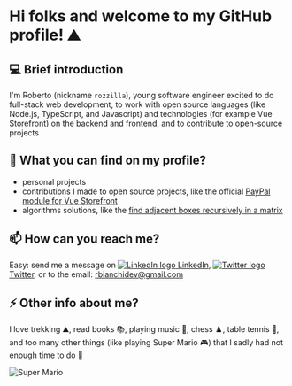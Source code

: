 # Hi folks and welcome to my GitHub profile! ⛰️
## 💻 Brief introduction
I'm Roberto (nickname `rozzilla`), young software engineer excited to do full-stack web development, to work with open source languages (like Node.js, TypeScript, and Javascript) and technologies (for example Vue Storefront) on the backend and frontend, and to contribute to open-source projects

## 🔭 What you can find on my profile?
- personal projects
- contributions I made to open source projects, like the official [PayPal module for Vue Storefront](https://github.com/develodesign/vsf-payment-paypal)
- algorithms solutions, like the [find adjacent boxes recursively in a matrix](https://gist.github.com/rozzilla/8878827106b7def80fd7fdec1f97dfed)

## 📫 How can you reach me?
Easy: send me a message on [![LinkedIn logo](https://image.flaticon.com/icons/png/16/1384/1384046.png) LinkedIn](https://www.linkedin.com/in/robertobianchiweb), [![Twitter logo](https://image.flaticon.com/icons/png/16/1384/1384049.png) Twitter](https://twitter.com/robertobianki), or to the email: rbianchidev@gmail.com

## ⚡ Other info about me?
I love trekking ⛰️, read books 📚, playing music 🎹, chess ♟️, table tennis 🏓, and too many other things (like playing Super Mario 🎮) that I sadly had not enough time to do 🤣

![Super Mario](https://media4.giphy.com/media/vu1dkYbukWyRO/200w.webp?cid=790b76114dadbdc2d68d111d13bb620cb4da7de5734fc70f&rid=200w.webp)
